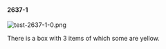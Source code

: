 #### 2637-1
![test-2637-1-0.png](https://github.com/lil-lab/nlvr/raw/master/nlvr/test/images/3/test-2637-1-0.png "test-2637-1-0.png")

There is a box with 3 items of which some are yellow.